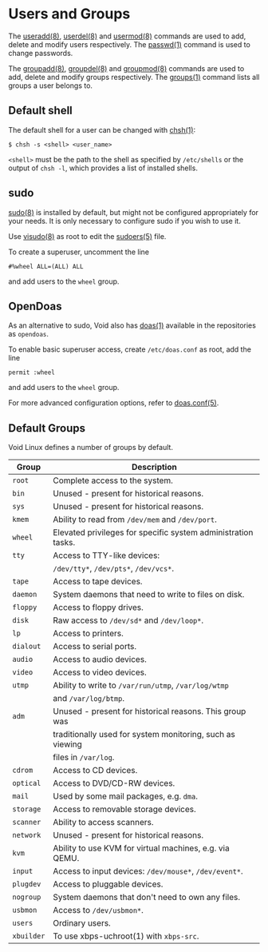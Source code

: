 # Users and Groups

The [useradd(8)](https://man.voidlinux.org/useradd.8),
[userdel(8)](https://man.voidlinux.org/userdel.8) and
[usermod(8)](https://man.voidlinux.org/usermod.8) commands are used to add,
delete and modify users respectively. The
[passwd(1)](https://man.voidlinux.org/passwd.1) command is used to change
passwords.

The [groupadd(8)](https://man.voidlinux.org/groupadd.8),
[groupdel(8)](https://man.voidlinux.org/groupdel.8) and
[groupmod(8)](https://man.voidlinux.org/groupmod.8) commands are used to add,
delete and modify groups respectively. The
[groups(1)](https://man.voidlinux.org/groups.1) command lists all groups a user
belongs to.

## Default shell

The default shell for a user can be changed with
[chsh(1)](https://man.voidlinux.org/chsh.1):

```
$ chsh -s <shell> <user_name>
```

`<shell>` must be the path to the shell as specified by `/etc/shells` or the
output of `chsh -l`, which provides a list of installed shells.

## sudo

[sudo(8)](https://man.voidlinux.org/sudo.8) is installed by default, but might
not be configured appropriately for your needs. It is only necessary to
configure sudo if you wish to use it.

Use [visudo(8)](https://man.voidlinux.org/visudo.8) as root to edit the
[sudoers(5)](https://man.voidlinux.org/sudoers.5) file.

To create a superuser, uncomment the line

```
#%wheel ALL=(ALL) ALL
```

and add users to the `wheel` group.

## OpenDoas

As an alternative to sudo, Void also has
[doas(1)](https://man.voidlinux.org/doas.1) available in the repositories as
`opendoas`.

To enable basic superuser access, create `/etc/doas.conf` as root, add the line

```
permit :wheel
```

and add users to the `wheel` group.

For more advanced configuration options, refer to
[doas.conf(5)](https://man.voidlinux.org/doas.conf.5).

## Default Groups

Void Linux defines a number of groups by default.

| Group      | Description                                                   |
|------------|---------------------------------------------------------------|
| `root`     | Complete access to the system.                                |
| `bin`      | Unused - present for historical reasons.                      |
| `sys`      | Unused - present for historical reasons.                      |
| `kmem`     | Ability to read from `/dev/mem` and `/dev/port`.              |
| `wheel`    | Elevated privileges for specific system administration tasks. |
| `tty`      | Access to TTY-like devices:                                   |
|            | `/dev/tty*`, `/dev/pts*`, `/dev/vcs*`.                        |
| `tape`     | Access to tape devices.                                       |
| `daemon`   | System daemons that need to write to files on disk.           |
| `floppy`   | Access to floppy drives.                                      |
| `disk`     | Raw access to `/dev/sd*` and `/dev/loop*`.                    |
| `lp`       | Access to printers.                                           |
| `dialout`  | Access to serial ports.                                       |
| `audio`    | Access to audio devices.                                      |
| `video`    | Access to video devices.                                      |
| `utmp`     | Ability to write to `/var/run/utmp`, `/var/log/wtmp`          |
|            | and `/var/log/btmp`.                                          |
| `adm`      | Unused - present for historical reasons. This group was       |
|            | traditionally used for system monitoring, such as viewing     |
|            | files in `/var/log`.                                          |
| `cdrom`    | Access to CD devices.                                         |
| `optical`  | Access to DVD/CD-RW devices.                                  |
| `mail`     | Used by some mail packages, e.g. `dma`.                       |
| `storage`  | Access to removable storage devices.                          |
| `scanner`  | Ability to access scanners.                                   |
| `network`  | Unused - present for historical reasons.                      |
| `kvm`      | Ability to use KVM for virtual machines, e.g. via QEMU.       |
| `input`    | Access to input devices: `/dev/mouse*`, `/dev/event*`.        |
| `plugdev`  | Access to pluggable devices.                                  |
| `nogroup`  | System daemons that don't need to own any files.              |
| `usbmon`   | Access to `/dev/usbmon*`.                                     |
| `users`    | Ordinary users.                                               |
| `xbuilder` | To use xbps-uchroot(1) with `xbps-src`.                       |
